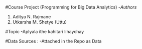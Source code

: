 #Course Project (Programming for Big Data Analytics)
-*Authors*

  1. Aditya N. Rajmane
  2. Utkarsha M. Shetye (Uttu)

#Topic
-Aplyala ithe kahitari lihaychay

#Data Sources :
-Attached in the Repo as Data
